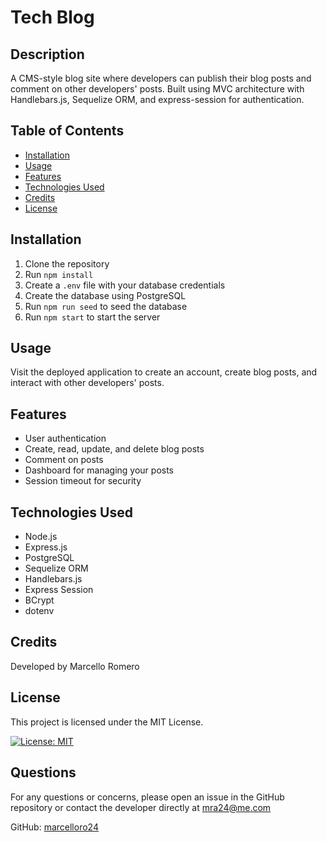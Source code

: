 # Tech Blog

## Description
A CMS-style blog site where developers can publish their blog posts and comment on other developers' posts. Built using MVC architecture with Handlebars.js, Sequelize ORM, and express-session for authentication.

## Table of Contents
- [Installation](#installation)
- [Usage](#usage)
- [Features](#features)
- [Technologies Used](#technologies-used)
- [Credits](#credits)
- [License](#license)

## Installation
1. Clone the repository
2. Run `npm install`
3. Create a `.env` file with your database credentials
4. Create the database using PostgreSQL
5. Run `npm run seed` to seed the database
6. Run `npm start` to start the server

## Usage
Visit the deployed application to create an account, create blog posts, and interact with other developers' posts.

## Features
- User authentication
- Create, read, update, and delete blog posts
- Comment on posts
- Dashboard for managing your posts
- Session timeout for security

## Technologies Used
- Node.js
- Express.js
- PostgreSQL
- Sequelize ORM
- Handlebars.js
- Express Session
- BCrypt
- dotenv

## Credits
Developed by Marcello Romero

## License
This project is licensed under the MIT License.

[![License: MIT](https://img.shields.io/badge/License-MIT-yellow.svg)](https://opensource.org/licenses/MIT)

## Questions
For any questions or concerns, please open an issue in the GitHub repository or contact the developer directly at mra24@me.com

GitHub: [marcelloro24](https://github.com/marcelloro24)
